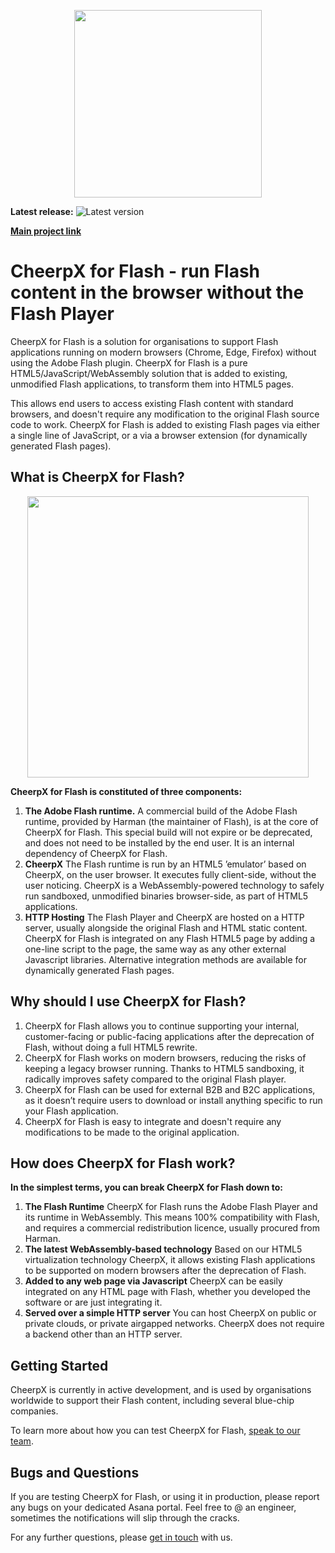 <p align="center"><img src="https://leaningtech.com/wp-content/uploads/2021/02/cheerpx_logo_whitebg-300x77.png" width="300"></p>

**Latest release:** ![Latest version](https://img.shields.io/badge/2021--06--30-v27-green)

[**Main project link**](https://leaningtech.com/cheerpx-for-flash)

# CheerpX for Flash - run Flash content in the browser without the Flash Player

CheerpX for Flash is a solution for organisations to support Flash applications running on modern browsers (Chrome, Edge, Firefox) without using the Adobe Flash plugin. CheerpX for Flash is a pure HTML5/JavaScript/WebAssembly solution that is added to existing, unmodified Flash applications, to transform them into HTML5 pages.

This allows end users to access existing Flash content with standard browsers, and doesn't require any modification to the original Flash source code to work. CheerpX for Flash is added to existing Flash pages via either a single line of JavaScript, or a via a browser extension (for dynamically generated Flash pages).

## What is CheerpX for Flash?

<p align="center"><img src="https://leaningtech.com/wp-content/uploads/2021/02/treeFlash.gif" width="450"></p>

**CheerpX for Flash is constituted of three components:**

1. **The Adobe Flash runtime.** A commercial build of the Adobe Flash runtime, provided by Harman (the maintainer of Flash), is at the core of CheerpX for Flash. This special build will not expire or be deprecated, and does not need to be installed by the end user. It is an internal dependency of CheerpX for Flash.
2. **CheerpX** The Flash runtime is run by an HTML5 ’emulator’ based on CheerpX, on the user browser. It executes fully client-side, without the user noticing. CheerpX is a WebAssembly-powered technology to safely run sandboxed, unmodified binaries browser-side, as part of HTML5 applications.
3. **HTTP Hosting** The Flash Player and CheerpX are hosted on a HTTP server, usually alongside the original Flash and HTML static content. CheerpX for Flash is integrated on any Flash HTML5 page by adding a one-line script to the page, the same way as any other external Javascript libraries. Alternative integration methods are available for dynamically generated Flash pages.

## Why should I use CheerpX for Flash?

1. CheerpX for Flash allows you to continue supporting your internal, customer-facing or public-facing applications after the deprecation of Flash, without doing a full HTML5 rewrite.
2. CheerpX for Flash works on modern browsers, reducing the risks of keeping a legacy browser running. Thanks to HTML5 sandboxing, it radically improves safety compared to the original Flash player.
3. CheerpX for Flash can be used for external B2B and B2C applications, as it doesn’t require users to download or install anything specific to run your Flash application.
4. CheerpX for Flash is easy to integrate and doesn't require any modifications to be made to the original application.

## How does CheerpX for Flash work?

**In the simplest terms, you can break CheerpX for Flash down to:**

1. **The Flash Runtime** CheerpX for Flash runs the Adobe Flash Player and its runtime in WebAssembly. This means 100% compatibility with Flash, and requires a commercial redistribution licence, usually procured from Harman.
2. **The latest WebAssembly-based technology** Based on our HTML5 virtualization technology CheerpX, it allows existing Flash applications to be supported on modern browsers after the deprecation of Flash.
3. **Added to any web page via Javascript** CheerpX can be easily integrated on any HTML page with Flash, whether you developed the software or are just integrating it.
4. **Served over a simple HTTP server** You can host CheerpX on public or private clouds, or private airgapped networks. CheerpX does not require a backend other than an HTTP server.

## Getting Started

CheerpX is currently in active development, and is used by organisations worldwide to support their Flash content, including several blue-chip companies. 

To learn more about how you can test CheerpX for Flash, [speak to our team](https://leaningtech.com/contact-us/?subject=CheerpX%20for%20Flash%20information%20request#mailus).

## Bugs and Questions

If you are testing CheerpX for Flash, or using it in production, please report any bugs on your dedicated Asana portal. Feel free to @ an engineer, sometimes the notifications will slip through the cracks.

For any further questions, please [get in touch](https://leaningtech.com/contact-us/?subject=CheerpX%20for%20Flash%20information%20request#mailus) with us.
